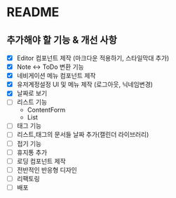 # README

## 추가해야 할 기능 & 개선 사항

- [x] Editor 컴포넌트 제작 (마크다운 적용하기, 스타일막대 추가)
- [x] Note <-> ToDo 변환 기능
- [x] 네비게이션 메뉴 컴포넌트 제작
- [x] 유저계정설정 UI 및 메뉴 제작 (로그아웃, 닉네임변경)
- [x] 날짜로 보기
- [ ] 리스트 기능
  - ContentForm
  - List
- [ ] 태그 기능
- [ ] 리스트,태그의 문서들 날짜 추가(캘린더 라이브러리)
- [ ] 접기 기능
- [ ] 휴지통 추가
- [ ] 로딩 컴포넌트 제작
- [ ] 전반적인 반응형 디자인
- [ ] 리팩토링
- [ ] 배포
